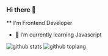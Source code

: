 ### Hi there 👋

** I'm Frontend Developer

- 🌱 I’m currently learning Javascript

![github stats](https://github-readme-stats.vercel.app/api?username=suryo182&show_icons=true&layout=compact)
![github toplang](https://github-readme-stats.vercel.app/api/top-langs/?username=suryo182&layout=compact)

<!--
**suryo182/suryo182** is a ✨ _special_ ✨ repository because its `README.md` (this file) appears on your GitHub profile.

Here are some ideas to get you started:

- 🔭 I’m currently working on ...
- 🌱 I’m currently learning ...
- 👯 I’m looking to collaborate on ...
- 🤔 I’m looking for help with ...
- 💬 Ask me about ...
- 📫 How to reach me: ...
- 😄 Pronouns: ...
- ⚡ Fun fact: ...
-->
